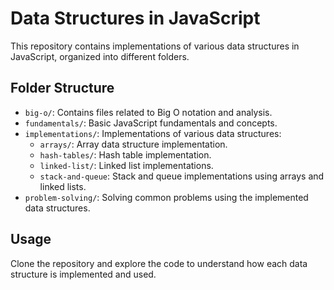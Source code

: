 # Data Structures in JavaScript

This repository contains implementations of various data structures in JavaScript, organized into different folders.

## Folder Structure

- `big-o/`: Contains files related to Big O notation and analysis.
- `fundamentals/`: Basic JavaScript fundamentals and concepts.
- `implementations/`: Implementations of various data structures:
  - `arrays/`: Array data structure implementation.
  - `hash-tables/`: Hash table implementation.
  - `linked-list/`: Linked list implementations.
  - `stack-and-queue`: Stack and queue implementations using arrays and linked lists.
- `problem-solving/`: Solving common problems using the implemented data structures.

## Usage

Clone the repository and explore the code to understand how each data structure is implemented and used.
